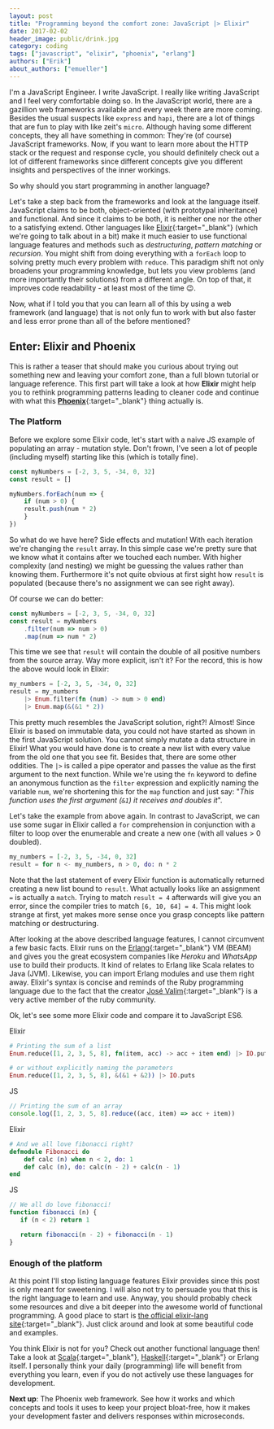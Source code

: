 ```yaml
---
layout: post
title: "Programming beyond the comfort zone: JavaScript |> Elixir"
date: 2017-02-02
header_image: public/drink.jpg
category: coding
tags: ["javascript", "elixir", "phoenix", "erlang"]
authors: ["Erik"]
about_authors: ["emueller"]
---
```


I'm a JavaScript Engineer.
I write JavaScript.
I really like writing JavaScript and I feel very comfortable doing so.
In the JavaScript world, there are a gazillion web frameworks available and every week there are more coming.
Besides the usual suspects like `express` and `hapi`, there are a lot of things that are fun to play with like zeit's `micro`.
Although having some different concepts, they all have something in common: They're (of course) JavaScript frameworks.
Now, if you want to learn more about the HTTP stack or the request and response cycle, you should definitely check out a lot of different frameworks since different concepts give you different insights and perspectives of the inner workings.

So why should you start programming in another language?

Let's take a step back from the frameworks and look at the language itself.
JavaScript claims to be both, object-oriented (with prototypal inheritance) and functional.
And since it claims to be both, it is neither one nor the other to a satisfying extend.
Other languages like [Elixir](http://elixir-lang.org/){:target="_blank"} (which we're going to talk about in a bit) make it much easier to use functional language features and methods such as *destructuring*, *pattern matching* or *recursion*.
You might shift from doing everything with a `forEach` loop to solving pretty much every problem with `reduce`.
This paradigm shift not only broadens your programming knowledge, but lets you view problems (and more importantly their solutions) from a different angle.
On top of that, it improves code readability - at least most of the time 😉.

Now, what if I told you that you can learn all of this by using a web framework (and language) that is not only fun to work with but also faster and less error prone than all of the before mentioned?

## Enter: Elixir and Phoenix

This is rather a teaser that should make you curious about trying out something new and leaving your comfort zone, than a full blown tutorial or language reference.
This first part will take a look at how **Elixir** might help you to rethink programming patterns leading to cleaner code and continue with what this [**Phoenix**](http://www.phoenixframework.org/){:target="_blank"} thing actually is.

### The Platform

Before we explore some Elixir code, let's start with a naive JS example of populating an array - mutation style.
Don't frown, I've seen a lot of people (including myself) starting like this (which is totally fine).

```js
const myNumbers = [-2, 3, 5, -34, 0, 32]
const result = []

myNumbers.forEach(num => {
    if (num > 0) {
    result.push(num * 2)
    }
})
```

So what do we have here? Side effects and mutation! With each iteration we're changing the `result` array. In this simple case we're pretty sure that we know what it contains after we touched each number. With higher complexity (and nesting) we might be guessing the values rather than knowing them. Furthermore it's not quite obvious at first sight how `result` is populated (because there's no assignment we can see right away).

Of course we can do better:

```js
const myNumbers = [-2, 3, 5, -34, 0, 32]
const result = myNumbers
    .filter(num => num > 0)
    .map(num => num * 2)
```

This time we see that `result` will contain the double of all positive numbers from the source array.
Way more explicit, isn't it?
For the record, this is how the above would look in Elixir:

```elixir
my_numbers = [-2, 3, 5, -34, 0, 32]
result = my_numbers
    |> Enum.filter(fn (num) -> num > 0 end)
    |> Enum.map(&(&1 * 2))
```

This pretty much resembles the JavaScript solution, right?!
Almost!
Since Elixir is based on immutable data, you could not have started as shown in the first JavaScript solution.
You cannot simply mutate a data structure in Elixir!
What you would have done is to create a new list with every value from the old one that you see fit.
Besides that, there are some other oddities.
The `|>` is called a pipe operator and passes the value as the first argument to the next function.
While we're using the `fn` keyword to define an anonymous function as the `filter` expression and explicitly naming the variable `num`, we're shortening this for the `map` function and just say: "*This function uses the first argument (`&1`) it receives and doubles it*".

Let's take the example from above again.
In contrast to JavaScript, we can use some sugar in Elixir called a `for` comprehension in conjunction with a filter to loop over the enumerable and create a new one (with all values > 0 doubled).

```elixir
my_numbers = [-2, 3, 5, -34, 0, 32]
result = for n <- my_numbers, n > 0, do: n * 2
```

Note that the last statement of every Elixir function is automatically returned creating a new list bound to `result`.
What actually looks like an assignment `=` is actually a `match`.
Trying to match `result = 4` afterwards will give you an error, since the compiler tries to match `[6, 10, 64] = 4`.
This might look strange at first, yet makes more sense once you grasp concepts like pattern matching or destructuring.

After looking at the above described language features, I cannot circumvent a few basic facts.
Elixir runs on the [Erlang](https://www.erlang.org/){:target="_blank"} VM (BEAM) and gives you the great ecosystem companies like *Heroku* and *WhatsApp* use to build their products.
It kind of relates to Erlang like Scala relates to Java (JVM).
Likewise, you can import Erlang modules and use them right away.
Elixir's syntax is concise and reminds of the Ruby programming language due to the fact that the creator [José Valim](https://github.com/josevalim){:target="_blank"} is a very active member of the ruby community.


Ok, let's see some more Elixir code and compare it to JavaScript ES6.

Elixir

```elixir
# Printing the sum of a list
Enum.reduce([1, 2, 3, 5, 8], fn(item, acc) -> acc + item end) |> IO.puts

# or without explicitly naming the parameters
Enum.reduce([1, 2, 3, 5, 8], &(&1 + &2)) |> IO.puts
```

JS

```js
// Printing the sum of an array
console.log([1, 2, 3, 5, 8].reduce((acc, item) => acc + item))
```

Elixir

```elixir
# And we all love fibonacci right?
defmodule Fibonacci do
    def calc (n) when n < 2, do: 1
    def calc (n), do: calc(n - 2) + calc(n - 1)
end
```
JS

```js
// We all do love fibonacci!
function fibonacci (n) {
   if (n < 2) return 1

   return fibonacci(n - 2) + fibonacci(n - 1)
}
```

### Enough of the platform

At this point I'll stop listing language features Elixir provides since this post is only meant for sweetening.
I will also not try to persuade you that this is the right language to learn and use.
Anyway, you should probably check some resources and dive a bit deeper into the awesome world of functional programming.
A good place to start is [the official elixir-lang site](http://elixir-lang.org/){:target="_blank"}.
Just click around and look at some beautiful code and examples.

You think Elixir is not for you?
Check out another functional language then!
Take a look at [Scala](https://www.scala-lang.org/){:target="_blank"}, [Haskell](https://www.haskell.org/){:target="_blank"} or Erlang itself.
I personally think your daily (programming) life will benefit from everything you learn, even if you do not actively use these languages for development.

**Next up**: The Phoenix web framework.
See how it works and which concepts and tools it uses to keep your project bloat-free, how it makes your development faster and delivers responses within microseconds.
